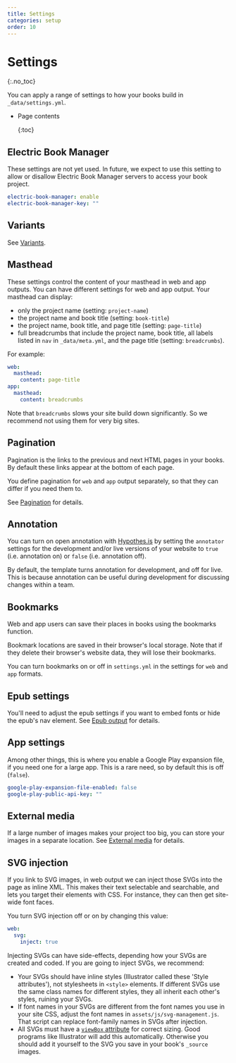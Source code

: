 ```yaml
---
title: Settings
categories: setup
order: 10
---
```


# Settings

{:.no\_toc}

You can apply a range of settings to how your books build in `_data/settings.yml`.

* Page contents

  {:toc}

## Electric Book Manager

These settings are not yet used. In future, we expect to use this setting to allow or disallow Electric Book Manager servers to access your book project.

```yaml
electric-book-manager: enable
electric-book-manager-key: ""
```

## Variants

See [Variants](https://github.com/UR-DataScience/electric-book/tree/2a308e4940331c0bffb0ddf1cef032daccf6dc4f/_docs/setup/variants.html).

## Masthead

These settings control the content of your masthead in web and app outputs. You can have different settings for web and app output. Your masthead can display:

* only the project name \(setting: `project-name`\)
* the project name and book title \(setting: `book-title`\)
* the project name, book title, and page title \(setting: `page-title`\)
* full breadcrumbs that include the project name, book title, all labels listed in `nav` in `_data/meta.yml`, and the page title \(setting: `breadcrumbs`\).

For example:

```yaml
web:
  masthead:
    content: page-title
app:
  masthead:
    content: breadcrumbs
```

Note that `breadcrumbs` slows your site build down significantly. So we recommend not using them for very big sites.

## Pagination

Pagination is the links to the previous and next HTML pages in your books. By default these links appear at the bottom of each page.

You define pagination for `web` and `app` output separately, so that they can differ if you need them to.

See [Pagination](https://github.com/UR-DataScience/electric-book/tree/2a308e4940331c0bffb0ddf1cef032daccf6dc4f/_docs/layout/web-pagination.html) for details.

## Annotation

You can turn on open annotation with [Hypothes.is](https://hypothes.is) by setting the `annotator` settings for the development and/or live versions of your website to `true` \(i.e. annotation on\) or `false` \(i.e. annotation off\).

By default, the template turns annotation for development, and off for live. This is because annotation can be useful during development for discussing changes within a team.

## Bookmarks

Web and app users can save their places in books using the bookmarks function.

Bookmark locations are saved in their browser's local storage. Note that if they delete their browser's website data, they will lose their bookmarks.

You can turn bookmarks on or off in `settings.yml` in the settings for `web` and `app` formats.

## Epub settings

You'll need to adjust the epub settings if you want to embed fonts or hide the epub's nav element. See [Epub output](https://github.com/UR-DataScience/electric-book/tree/2a308e4940331c0bffb0ddf1cef032daccf6dc4f/_docs/output/epub-output.html) for details.

## App settings

Among other things, this is where you enable a Google Play expansion file, if you need one for a large app. This is a rare need, so by default this is off \(`false`\).

```yaml
google-play-expansion-file-enabled: false
google-play-public-api-key: ""
```

## External media

If a large number of images makes your project too big, you can store your images in a separate location. See [External media](https://github.com/UR-DataScience/electric-book/tree/2a308e4940331c0bffb0ddf1cef032daccf6dc4f/_docs/images/external-media.html) for details.

## SVG injection

If you link to SVG images, in web output we can inject those SVGs into the page as inline XML. This makes their text selectable and searchable, and lets you target their elements with CSS. For instance, they can then get site-wide font faces.

You turn SVG injection off or on by changing this value:

```yaml
web:
  svg:
    inject: true
```

Injecting SVGs can have side-effects, depending how your SVGs are created and coded. If you are going to inject SVGs, we recommend:

* Your SVGs should have inline styles \(Illustrator called these 'Style attributes'\), not stylesheets in `<style>` elements. If different SVGs use the same class names for different styles, they all inherit each other's styles, ruining your SVGs.
* If font names in your SVGs are different from the font names you use in your site CSS, adjust the font names in `assets/js/svg-management.js`. That script can replace font-family names in SVGs after injection.
* All SVGs must have a [`viewBox` attribute](https://css-tricks.com/scale-svg/#article-header-id-3) for correct sizing. Good programs like Illustrator will add this automatically. Otherwise you should add it yourself to the SVG you save in your book's `_source` images.

